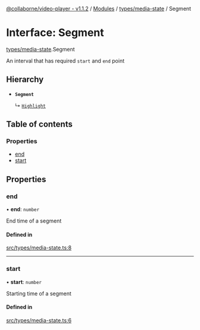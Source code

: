 [@collaborne/video-player - v1.1.2](/docs/../README.md) / [Modules](/docs/modules.md) / [types/media-state](/docs/modules/types_media_state.md) / Segment

# Interface: Segment

[types/media-state](/docs/modules/types_media_state.md).Segment

An interval that has required `start` and `end` point

## Hierarchy

- **`Segment`**

  ↳ [`Highlight`](/docs/interfaces/types_media_state.Highlight.md)

## Table of contents

### Properties

- [end](/docs/interfaces/types_media_state.Segment.md#end)
- [start](/docs/interfaces/types_media_state.Segment.md#start)

## Properties

### end

• **end**: `number`

End time of a segment

#### Defined in

[src/types/media-state.ts:8](https://github.com/Collaborne/video-player/blob/1c3dd32/src/types/media-state.ts#L8)

___

### start

• **start**: `number`

Starting time of a segment

#### Defined in

[src/types/media-state.ts:6](https://github.com/Collaborne/video-player/blob/1c3dd32/src/types/media-state.ts#L6)
